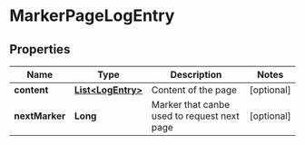 
# MarkerPageLogEntry

## Properties
Name | Type | Description | Notes
------------ | ------------- | ------------- | -------------
**content** | [**List&lt;LogEntry&gt;**](LogEntry.md) | Content of the page |  [optional]
**nextMarker** | **Long** | Marker that canbe used to request next page |  [optional]



